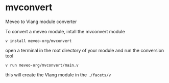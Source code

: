 # mvconvert
Meveo to Vlang module converter

To convert a meveo module, intall the mvconvert module  
```
v install meveo-org/mvconvert
```

open a terminal in the root directory of your module and run the conversion tool
```
v run meveo-org/mvconvert/main.v
```

this will create the Vlang module in the `./facets/v`
